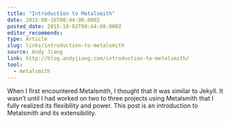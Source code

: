 ```yaml
---
title: "Introduction to Metalsmith"
date: 2015-08-16T00:44:00.000Z
posted_date: 2015-10-02T00:44:00.000Z
editor_recommends:
type: Article
slug: links/introduction-to-metalsmith
source: Andy Jiang
link: http://blog.andyjiang.com/introduction-to-metalsmith/
tool:
  - metalsmith
---
```

When I first encountered Metalsmith, I thought that it was similar to Jekyll. It wasn’t until I had worked on two to three projects using Metalsmith that I fully realized its flexibility and power. This post is an introduction to Metalsmith and its extensibility.



